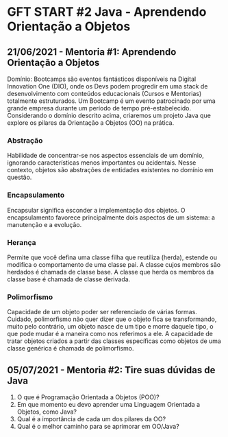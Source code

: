 # GFT START #2 Java - Aprendendo Orientação a Objetos

## 21/06/2021 - Mentoria #1: Aprendendo Orientação a Objetos

Domínio: Bootcamps são eventos fantásticos disponíveis na Digital Innovation One (DIO), onde os Devs podem progredir em uma stack de desenvolvimento com conteúdos educacionais (Cursos e Mentorias) totalmente estruturados. Um Bootcamp é um evento patrocinado por uma grande empresa durante um período de tempo pré-estabelecido.
Considerando o domínio descrito acima, criaremos um projeto Java que explore os pilares da Orientação a Objetos (OO) na prática.

### Abstração
Habilidade de concentrar-se nos aspectos essenciais de um domínio, ignorando características menos importantes ou acidentais. Nesse contexto, objetos são abstrações de entidades existentes no domínio em questão.

### Encapsulamento
Encapsular significa esconder a implementação dos objetos. O encapsulamento favorece principalmente dois aspectos de um sistema: a manutenção e a evolução.

### Herança
Permite que você defina uma classe filha que reutiliza (herda), estende ou modifica o comportamento de uma classe pai. A classe cujos membros são herdados é chamada de classe base. A classe que herda os membros da classe base é chamada de classe derivada.

### Polimorfismo
Capacidade de um objeto poder ser referenciado de várias formas. Cuidado, polimorfismo não quer dizer que o objeto fica se transformando, muito pelo contrário, um objeto nasce de um tipo e morre daquele tipo, o que pode mudar é a maneira como nos referimos a ele.
A capacidade de tratar objetos criados a partir das classes específicas como objetos de uma classe genérica é chamada de polimorfismo.

## 05/07/2021 - Mentoria #2: Tire suas dúvidas de Java

1. O que é Programação Orientada a Objetos (POO)?
2. Em que momento eu devo aprender uma Linguagem Orientada a Objetos, como Java?
3. Qual é a importância de cada um dos pilares da OO?
4. Qual é o melhor caminho para se aprimorar em OO/Java?

